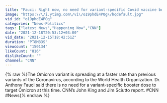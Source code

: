 ```yaml
---
title: "Fauci: Right now, no need for variant-specific Covid vaccine booster for Omicron"
image: "https:\/\/i.ytimg.com\/vi\/o19phdE4POg\/hqdefault.jpg"
vid_id: "o19phdE4POg"
categories: "News-Politics"
tags: ["latest News","Happening Now","CNN"]
date: "2021-12-18T20:53:12+03:00"
vid_date: "2021-12-15T18:42:51Z"
duration: "PT8M33S"
viewcount: "150134"
likeCount: "816"
dislikeCount: ""
channel: "CNN"
---
```

{% raw %}The Omicron variant is spreading at a faster rate than previous variants of the Coronavirus, according to the World Health Organization. Dr. Anthony Fauci said there is no need for a variant-specific booster dose to target Omicron at this time. CNN’s John King and Jim Sciutto report. #CNN #News{% endraw %}
